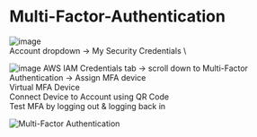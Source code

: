 # Multi-Factor-Authentication

![image](https://user-images.githubusercontent.com/80132085/112902887-ce06d780-90b4-11eb-8d48-1cadbfc3cf66.png)\
Account dropdown → My Security Credentials \

![image](https://user-images.githubusercontent.com/80132085/112903337-5dac8600-90b5-11eb-9073-9a445ca257c1.png)
AWS IAM Credentials tab → scroll down to Multi-Factor Authentication → Assign MFA device \
Virtual MFA Device \
Connect Device to Account using QR Code \
Test MFA by logging out & logging back in




![Multi-Factor Authentication](https://user-images.githubusercontent.com/80132085/112330061-19bd1980-8c8e-11eb-9e2d-8c8f86584ff4.png)
